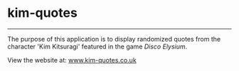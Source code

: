 # kim-quotes

---
The purpose of this application is to display randomized quotes from the character 'Kim Kitsuragi' featured in the game *Disco Elysium*.

View the website at: www.kim-quotes.co.uk